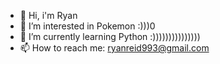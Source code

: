 - 👋 Hi, i'm Ryan
- 👀 I’m interested in Pokemon :)))0
- 🌱 I’m currently learning Python :)))))))))))))))
- 📫 How to reach me: ryanreid993@gmail.com

<!---
ryanreid24/ryanreid24 is a ✨ special ✨ repository because its `README.md` (this file) appears on your GitHub profile.
You can click the Preview link to take a look at your changes.
--->

